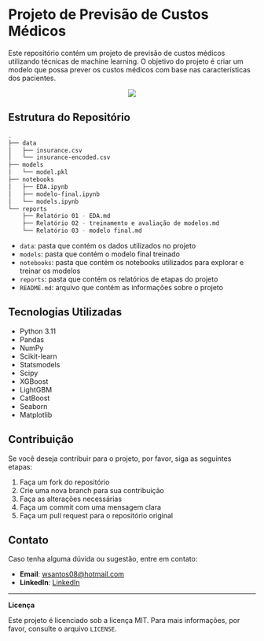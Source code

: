 # Projeto de Previsão de Custos Médicos

Este repositório contém um projeto de previsão de custos médicos utilizando técnicas de machine learning. O objetivo do projeto é criar um modelo que possa prever os custos médicos com base nas características dos pacientes.

<p align='center'><img src='https://encrypted-tbn0.gstatic.com/images?q=tbn:ANd9GcQzAvi2jaHJ2B5VoJtOiL9F6e70khi6n7YPnw&s'></p>

## Estrutura do Repositório

```bash
.
├── data
│   ├── insurance.csv
│   └── insurance-encoded.csv
├── models
│   └── model.pkl
├── notebooks
│   ├── EDA.ipynb
│   ├── modelo-final.ipynb
│   └── models.ipynb
└── reports
    ├── Relatório 01 - EDA.md
    ├── Relatório 02 - treinamento e avaliação de modelos.md
    └── Relatório 03 - modelo final.md

```

* `data`: pasta que contém os dados utilizados no projeto
* `models`: pasta que contém o modelo final treinado
* `notebooks`: pasta que contém os notebooks utilizados para explorar e treinar os modelos
* `reports`: pasta que contém os relatórios de etapas do projeto
* `README.md`: arquivo que contém as informações sobre o projeto

## Tecnologias Utilizadas

* Python 3.11
* Pandas
* NumPy
* Scikit-learn
* Statsmodels
* Scipy
* XGBoost
* LightGBM
* CatBoost
* Seaborn
* Matplotlib

## Contribuição

Se você deseja contribuir para o projeto, por favor, siga as seguintes etapas:

1. Faça um fork do repositório
2. Crie uma nova branch para sua contribuição
3. Faça as alterações necessárias
4. Faça um commit com uma mensagem clara
5. Faça um pull request para o repositório original

## Contato

Caso tenha alguma dúvida ou sugestão, entre em contato:

- **Email**: wsantos08@hotmail.com
- **LinkedIn**: [LinkedIn](https://www.linkedin.com/in/wellington-moreira-santos)

---

**Licença**

Este projeto é licenciado sob a licença MIT. Para mais informações, por favor, consulte o arquivo `LICENSE`.
